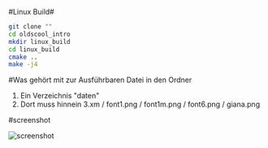 #Linux Build#
```Bash  
git clone ""
cd oldscool_intro
mkdir linux_build
cd linux_build
cmake ..
make -j4
```
#Was gehört mit zur Ausführbaren Datei in den Ordner
1. Ein Verzeichnis "daten"
2. Dort muss hinnein 3.xm / font1.png / font1m.png / font6.png / giana.png


#screenshot

![screenshot](http://picload.org/image/adolalp/oldscool_intro_s.png)
